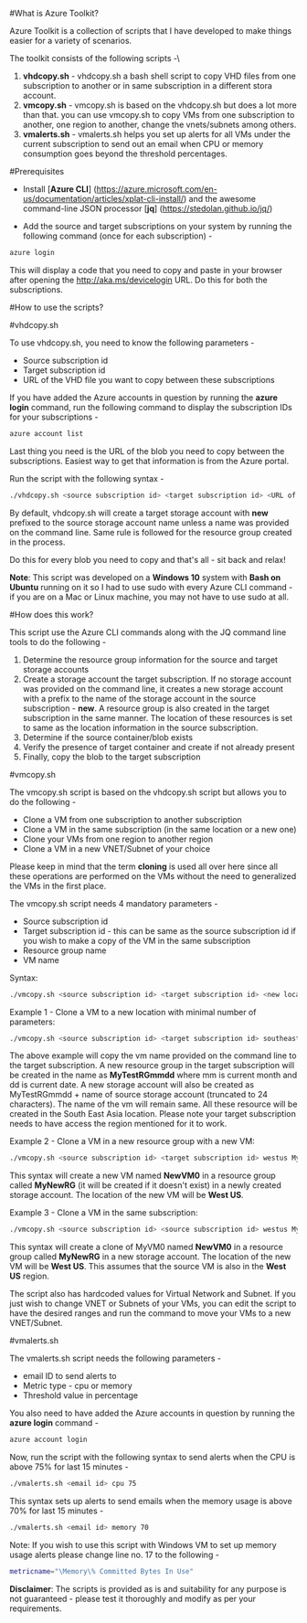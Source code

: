 #What is Azure Toolkit?

Azure Toolkit is a collection of scripts that I have developed to make things easier for a variety of scenarios.

The toolkit consists of the following scripts -\

1. **vhdcopy.sh** - vhdcopy.sh a bash shell script to copy VHD files from one subscription to another or in same subscription in a different stora account.
2. **vmcopy.sh** - vmcopy.sh is based on the vhdcopy.sh but does a lot more than that. you can use vmcopy.sh to copy VMs from one subscription to another, one region to another, change the vnets/subnets among others.
3. **vmalerts.sh** - vmalerts.sh helps you set up alerts for all VMs under the current subscription to send out an email when CPU or memory consumption goes beyond the threshold percentages.

#Prerequisites
+ Install [**Azure CLI**] (https://azure.microsoft.com/en-us/documentation/articles/xplat-cli-install/) and the awesome command-line JSON processor [**jq**] (https://stedolan.github.io/jq/)

+ Add the source and target subscriptions on your system by running the following command (once for each subscription) -

```bash
azure login
```

This will display a code that you need to copy and paste in your browser after opening the http://aka.ms/devicelogin URL. Do this for both the subscriptions.

#How to use the scripts?

#vhdcopy.sh

To use vhdcopy.sh, you need to know the following parameters -
+ Source subscription id
+ Target subscription id
+ URL of the VHD file you want to copy between these subscriptions

If you have added the Azure accounts in question by running the **azure login** command, run the following command to display the subscription IDs for your subscriptions -

```bash
azure account list
```

Last thing you need is the URL of the blob you need to copy between the subscriptions. Easiest way to get that information is from the Azure portal.

Run the script with the following syntax -

```bash
./vhdcopy.sh <source subscription id> <target subscription id> <URL of the blob you want to copy> <optional-target storage account name> <optional-target container name>
```

By default, vhdcopy.sh will create a target storage account with **new** prefixed to the source storage account name unless a name was provided on the command line. Same rule is followed for the resource group created in the process.

Do this for every blob you need to copy and that's all - sit back and relax!

**Note**: This script was developed on a **Windows 10** system with **Bash on Ubuntu** running on it so I had to use sudo with every Azure CLI command - if you are on a Mac or Linux machine, you may not have to use sudo at all.

#How does this work?

This script use the Azure CLI commands along with the JQ command line tools to do the following -

1. Determine the resource group information for the source and target storage accounts
2. Create a storage account the target subscription. If no storage account was provided on the command line, it creates a new storage account with a prefix to the name of the storage account in the source subscription - **new**. A resource group is also created in the target subscription in the same manner. The location of these resources is set to same as the location information in the source subscription.
3. Determine if the source container/blob exists
4. Verify the presence of target container and create if not already present
5. Finally, copy the blob to the target subscription

#vmcopy.sh

The vmcopy.sh script is based on the vhdcopy.sh script but allows you to do the following -
+ Clone a VM from one subscription to another subscription
+ Clone a VM in the same subscription (in the same location or a new one)
+ Clone your VMs from one region to another region
+ Clone a VM in a new VNET/Subnet of your choice

Please keep in mind that the term **cloning** is used all over here since all these operations are performed on the VMs without the need to generalized the VMs in the first place.

The vmcopy.sh script needs 4 mandatory parameters -
+ Source subscription id
+ Target subscription id - this can be same as the source subscription id if you wish to make a copy of the VM in the same subscription
+ Resource group name
+ VM name

Syntax:

```bash
./vmcopy.sh <source subscription id> <target subscription id> <new location of VM> <source resource group> <source vm name>
```

Example 1 - Clone a VM to a new location with minimal number of parameters:

```bash
./vmcopy.sh <source subscription id> <target subscription id> southeastasia MyTestRG MyVM0
```

The above example will copy the vm name provided on the command line to the target subscription. A new resource group in the target subscription will be created in the name as **MyTestRGmmdd** where mm is current month and dd is current date. A new storage account will also be created as MyTestRGmmdd + name of source storage account (truncated to 24 characters). The name of the vm will remain same. All these resource will be created in the South East Asia location. Please note your target subscription needs to have access the region mentioned for it to work.

Example 2 - Clone a VM in a new resource group with a new VM:

```bash
./vmcopy.sh <source subscription id> <target subscription id> westus MyTestRG MyVM0 MyNewRG NewVM0
```

This syntax will create a new VM named **NewVM0** in a resource group called **MyNewRG** (it will be created if it doesn't exist) in a newly created storage account. The location of the new VM will be **West US**.

Example 3 - Clone a VM in the same subscription:

```bash
./vmcopy.sh <source subscription id> <source subscription id> westus MyTestRG MyVM0 MyNewRG NewVM0
```

This syntax will create a clone of MyVM0 named **NewVM0** in a resource group called **MyNewRG** in a new storage account. The location of the new VM will be **West US**. This assumes that the source VM is also in the **West US** region.

The script also has hardcoded values for Virtual Network and Subnet. If you just wish to change VNET or Subnets of your VMs, you can edit the script to have the desired ranges and run the command to move your VMs to a new VNET/Subnet.

#vmalerts.sh

The vmalerts.sh script needs the following parameters -
+ email ID to send alerts to
+ Metric type - cpu or memory
+ Threshold value in percentage

You also need to have added the Azure accounts in question by running the **azure login** command -

```bash
azure account login
```

Now, run the script with the following syntax to send alerts when the CPU is above 75% for last 15 minutes -

```bash
./vmalerts.sh <email id> cpu 75
```

This syntax sets up alerts to send emails when the memory usage is above 70% for last 15 minutes -

```bash
./vmalerts.sh <email id> memory 70
```

Note: If you wish to use this script with Windows VM to set up memory usage alerts please change line no. 17 to the following -

```bash
metricname="\Memory\% Committed Bytes In Use"
```

**Disclaimer**: The scripts is provided as is and suitability for any purpose is not guaranteed - please test it thoroughly and modify as per your requirements.